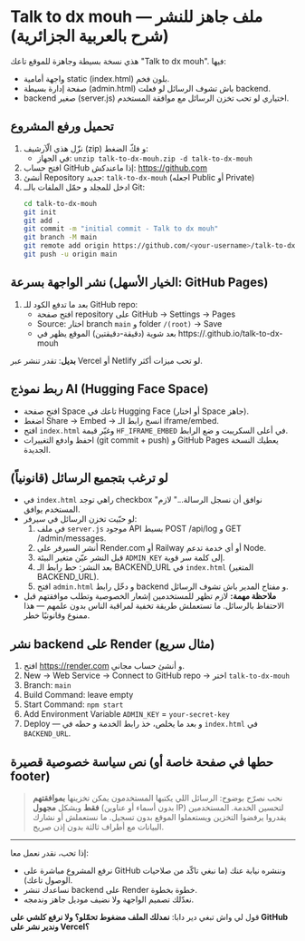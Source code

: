 # Talk to dx mouh — ملف جاهز للنشر (شرح بالعربية الجزائرية)

هذي نسخة بسيطة وجاهزة للموقع تاعك "Talk to dx mouh".
فيها:
- واجهة أمامية static (index.html) بلون فخم.
- صفحة إدارة بسيطة (admin.html) باش تشوف الرسائل لو فعلت backend.
- backend صغير (server.js) اختياري لو تحب تخزن الرسائل مع موافقة المستخدم.

## تحميل ورفع المشروع
1. نزّل هذي الّآرشيف (zip) و فكّ الضغط:
   - في الجهاز: `unzip talk-to-dx-mouh.zip -d talk-to-dx-mouh`
2. افتح حساب GitHub إذا ماعندكش: https://github.com
3. أنشئ Repository جديد: `talk-to-dx-mouh` (اجعله Public أو Private)
4. ادخل للمجلد و حمّل الملفات بالــ Git:
   ```bash
   cd talk-to-dx-mouh
   git init
   git add .
   git commit -m "initial commit - Talk to dx mouh"
   git branch -M main
   git remote add origin https://github.com/<your-username>/talk-to-dx-mouh.git
   git push -u origin main
   ```

## نشر الواجهة بسرعة (الخيار الأسهل: GitHub Pages)
1. بعد ما تدفع الكود للـ GitHub repo:
   - افتح صفحة repository على GitHub -> Settings -> Pages
   - Source: اختار branch `main` و folder `/(root)` -> Save
   - بعد شوية (دقيقة-دقيقتين) الموقع يظهر في https://<your-username>.github.io/talk-to-dx-mouh

**بديل**: تقدر تنشر عبر Vercel أو Netlify لو تحب ميزات أكثر.

## ربط نموذج AI (Hugging Face Space)
- افتح صفحة Space تاعك في Hugging Face (أو اختار Space جاهز).
- اضغط Share -> Embed -> انسخ رابط الـ iframe/embed.
- افتح `index.html` وغيّر قيمة `HF_IFRAME_EMBED` في أعلى السكريبت و ضع الرابط.
- احفظ وادفع التغييرات (git commit + push) و GitHub Pages يعطيك النسخة الجديدة.

## لو ترغب بتجميع الرسائل (قانونياً)
- في `index.html` راهي توجد checkbox "نوافق أن نسجل الرسالة..." لازم المستخدم يوافق.
- لو حبّيت تخزن الرسائل في سيرفر:
  1. في ملف `server.js` موجود API بسيط POST /api/log و GET /admin/messages.
  2. أنشر السيرفر على Render.com أو Railway أو أي خدمة تدعم Node.
  3. قبل النشر عيّن متغير البيئة `ADMIN_KEY` إلى كلمة سر قوية.
  4. بعد النشر: حط رابط الـ BACKEND_URL في `index.html` (المتغير BACKEND_URL).
  5. افتح `admin.html` و دخّل رابط backend و مفتاح المدير باش تشوف الرسائل.
- **ملاحظة مهمة:** لازم تظهر للمستخدمين إشعار الخصوصية وتطلب موافقتهم قبل الاحتفاظ بالرسائل. ما تستعملش طريقة تخفية لمراقبة الناس بدون علمهم — هذا ممنوع وقانونيًا خطر.

## نشر backend على Render (مثال سريع)
1. افتح https://render.com و أنشئ حساب مجاني.
2. New -> Web Service -> Connect to GitHub repo -> اختر `talk-to-dx-mouh`
3. Branch: `main`
4. Build Command: leave empty
5. Start Command: `npm start`
6. Add Environment Variable `ADMIN_KEY` = `your-secret-key`
7. Deploy — و بعد ما يخلص، خذ رابط الخدمة و حطه في `index.html` في `BACKEND_URL`.

## نص سياسة خصوصية قصيرة (حطها في صفحة خاصة أو footer)
> نحب نصرّح بوضوح: الرسائل اللي يكتبها المستخدمون يمكن تخزينها **بموافقتهم فقط** وبشكل **مجهول** (بدون أسماء أو عناوين IP) لتحسين الخدمة. المستخدمين يقدروا يرفضوا التخزين ويستعملوا الموقع بدون تسجيل. ما نستعملش أو نشارك البيانات مع أطراف ثالثة بدون إذن صريح.

---

إذا تحب، نقدر نعمل معا:
- نرفع المشروع مباشرة على GitHub وننشره نيابة عنك (ما نبغي تاكّد من صلاحيات الوصول تاعك).
- نساعدك تنشر backend على Render خطوة بخطوة.
- نعدّلك تصميم الواجهة ولا نضيف موديل جاهز وندمجه.

قول لي واش تبغي دير دابا: **نمدلك الملف مضغوط تحمّلو؟ ولا نرفع كلشي على GitHub وندير نشر على Vercel؟**
